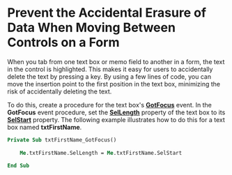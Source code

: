 
# Prevent the Accidental Erasure of Data When Moving Between Controls on a Form

When you tab from one text box or memo field to another in a form, the text in the control is highlighted. This makes it easy for users to accidentally delete the text by pressing a key. By using a few lines of code, you can move the insertion point to the first position in the text box, minimizing the risk of accidentally deleting the text. 

To do this, create a procedure for the text box's  **[GotFocus](BC5D12A2-476B-A91D-2AD4-CDD6F46DD44C.md)** event. In the **GotFocus** event procedure, set the **[SelLength](0FB2371D-0F60-B0C7-5C4B-7A0689867B21.md)** property of the text box to its **[SelStart](056196B5-828A-F276-DA26-983C8B47CD05.md)** property. The following example illustrates how to do this for a text box named **txtFirstName**.



```vb
Private Sub txtFirstName_GotFocus() 
 
    Me.txtFirstName.SelLength = Me.txtFirstName.SelStart 
 
End Sub
```

